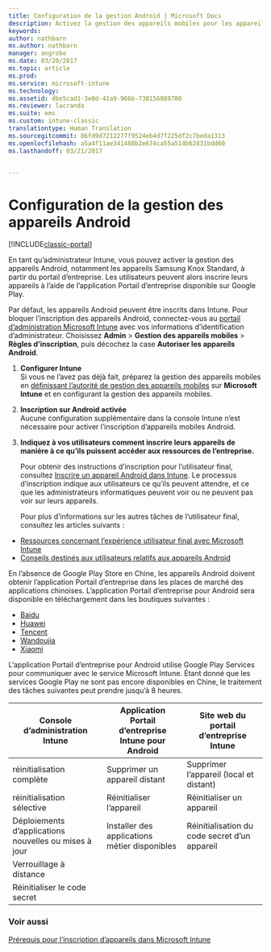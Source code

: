 ```yaml
---
title: Configuration de la gestion Android | Microsoft Docs
description: Activez la gestion des appareils mobiles pour les appareils Android et KNOX Standard avec Microsoft Intune.
keywords: 
author: nathbarn
ms.author: nathbarn
manager: angrobe
ms.date: 03/20/2017
ms.topic: article
ms.prod: 
ms.service: microsoft-intune
ms.technology: 
ms.assetid: dbe5cad1-3e0d-41a9-966b-738156089700
ms.reviewer: lacranda
ms.suite: ems
ms.custom: intune-classic
translationtype: Human Translation
ms.sourcegitcommit: 86fd9d7212277f9524eb4d7f225df2c7beda1313
ms.openlocfilehash: a5a4f11ae341480b2e674ca55a514b62831bdd60
ms.lasthandoff: 03/21/2017


---
```


# <a name="set-up-android-device-management"></a>Configuration de la gestion des appareils Android

[!INCLUDE[classic-portal](../includes/classic-portal.md)]

En tant qu’administrateur Intune, vous pouvez activer la gestion des appareils Android, notamment les appareils Samsung Knox Standard, à partir du portail d’entreprise. Les utilisateurs peuvent alors inscrire leurs appareils à l’aide de l’application Portail d’entreprise disponible sur Google Play.

Par défaut, les appareils Android peuvent être inscrits dans Intune. Pour bloquer l’inscription des appareils Android, connectez-vous au [portail d’administration Microsoft Intune](http://manage.microsoft.com) avec vos informations d’identification d’administrateur. Choisissez **Admin** > **Gestion des appareils mobiles** > **Règles d’inscription**, puis décochez la case **Autoriser les appareils Android**.

1.  **Configurer Intune**<br>
    Si vous ne l’avez pas déjà fait, préparez la gestion des appareils mobiles en [définissant l’autorité de gestion des appareils mobiles](prerequisites-for-enrollment.md#step-2-set-mdm-authority) sur **Microsoft Intune** et en configurant la gestion des appareils mobiles.

2.  **Inscription sur Android activée**<br>
    Aucune configuration supplémentaire dans la console Intune n’est nécessaire pour activer l’inscription d’appareils mobiles Android.

3.  **Indiquez à vos utilisateurs comment inscrire leurs appareils de manière à ce qu’ils puissent accéder aux ressources de l’entreprise.**

    Pour obtenir des instructions d’inscription pour l’utilisateur final, consultez [Inscrire un appareil Android dans Intune](https://docs.microsoft.com/intune-user-help/enroll-your-device-in-intune-android). Le processus d’inscription indique aux utilisateurs ce qu’ils peuvent attendre, et ce que les administrateurs informatiques peuvent voir ou ne peuvent pas voir sur leurs appareils.

    Pour plus d’informations sur les autres tâches de l’utilisateur final, consultez les articles suivants :
  - [Ressources concernant l’expérience utilisateur final avec Microsoft Intune](how-to-educate-your-end-users-about-microsoft-intune.md)
  - [Conseils destinés aux utilisateurs relatifs aux appareils Android](https://docs.microsoft.com/intune-user-help/using-your-android-device-with-intune)

En l’absence de Google Play Store en Chine, les appareils Android doivent obtenir l’application Portail d’entreprise dans les places de marché des applications chinoises. L’application Portail d’entreprise pour Android sera disponible en téléchargement dans les boutiques suivantes :
* [Baidu](https://go.microsoft.com/fwlink/?linkid=836946)
* [Huawei](https://go.microsoft.com/fwlink/?linkid=836948)
* [Tencent](https://go.microsoft.com/fwlink/?linkid=836949)
* [Wandoujia](https://go.microsoft.com/fwlink/?linkid=836950)
* [Xiaomi](https://go.microsoft.com/fwlink/?linkid=836947)

L’application Portail d’entreprise pour Android utilise Google Play Services pour communiquer avec le service Microsoft Intune. Étant donné que les services Google Play ne sont pas encore disponibles en Chine, le traitement des tâches suivantes peut prendre jusqu’à 8 heures. 

|Console d’administration Intune| Application Portail d’entreprise Intune pour Android |Site web du portail d’entreprise Intune|   
|---|---|---|
|réinitialisation complète| Supprimer un appareil distant| Supprimer l’appareil (local et distant)|
|réinitialisation sélective| Réinitialiser l’appareil| Réinitialiser un appareil|
|Déploiements d’applications nouvelles ou mises à jour| Installer des applications métier disponibles| Réinitialisation du code secret d’un appareil|
|Verrouillage à distance|||
|Réinitialiser le code secret|||

### <a name="see-also"></a>Voir aussi
[Prérequis pour l’inscription d’appareils dans Microsoft Intune](prerequisites-for-enrollment.md)

